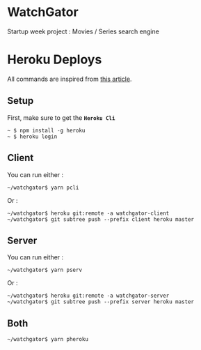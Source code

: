 # WatchGator
Startup week project : Movies / Series search engine

# Heroku Deploys

All commands are inspired from [this article](https://medium.com/@shalandy/deploy-git-subdirectory-to-heroku-ea05e95fce1f).

## Setup

First, make sure to get the **`Heroku Cli`**
```console
~ $ npm install -g heroku
~ $ heroku login
```

## Client

You can run either :
```console
~/watchgator$ yarn pcli
```

Or :
```console
~/watchgator$ heroku git:remote -a watchgator-client
~/watchgator$ git subtree push --prefix client heroku master
```

## Server

You can run either :
```console
~/watchgator$ yarn pserv
```

Or :
```console
~/watchgator$ heroku git:remote -a watchgator-server
~/watchgator$ git subtree push --prefix server heroku master
```

## Both

```console
~/watchgator$ yarn pheroku
```
